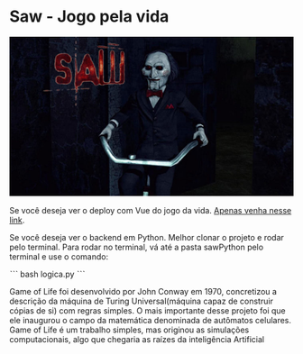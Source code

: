 # Saw - Jogo pela vida

![alter text](https://raw.githubusercontent.com/ClaraSantosmf/saw/main/SAW_tn2-710x399.jpg)

Se você deseja ver o deploy com Vue do jogo da vida. [Apenas venha nesse link](https://clarasantosmf.github.io/saw/). 

Se você deseja ver o backend em Python. Melhor clonar o projeto e rodar pelo terminal.
Para rodar no terminal, vá até a pasta sawPython pelo terminal e use o comando:

ˋˋˋ
bash logica.py
ˋˋˋ

Game of Life foi desenvolvido por John Conway em 1970, concretizou a descrição da máquina de Turing Universal(máquina capaz de construir cópias de si) com regras simples. 
O mais importante desse projeto foi que ele inaugurou o campo da matemática denominada de autômatos celulares.
Game of Life é um trabalho simples, mas originou as simulações computacionais, algo que chegaria as raízes da inteligência Artificial
